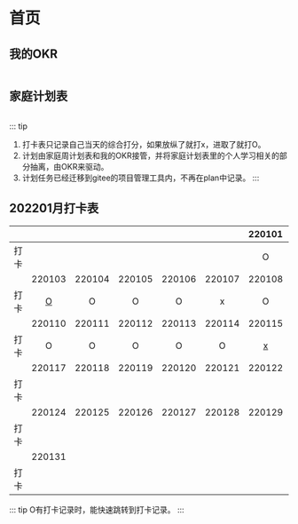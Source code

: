 # 首页

## 我的OKR
<p>
    <img :src="$withBase('/okr/okr-1211.png')" alt="">
</p>


## 家庭计划表
<p>
    <img :src="$withBase('/home/homeplan.png')" alt="">
</p>


::: tip
1. 打卡表只记录自己当天的综合打分，如果放纵了就打x，进取了就打O。
2. 计划由家庭周计划表和我的OKR接管，并将家庭计划表里的个人学习相关的部分抽离，由OKR来驱动。
3. 计划任务已经迁移到gitee的项目管理工具内，不再在plan中记录。
:::



## 202201月打卡表

|      |                                     |        |        |        |        |               220101                |               220102                |
| :--: | :---------------------------------: | :----: | :----: | :----: | :----: | :---------------------------------: | :---------------------------------: |
| 打卡 |                                     |        |        |        |        |                  O                  |                  O                  |
|      |               220103                | 220104 | 220105 | 220106 | 220107 |               220108                |               220109                |
| 打卡 | [O](./zh/2022/a01.html#_2022-01-03) |   O    |   O    |   O    |   x    |                  O                  | [O](./zh/2022/a01.html#_2022-01-09) |
|      |               220110                | 220111 | 220112 | 220113 | 220114 |               220115                |               220116                |
| 打卡 |                  O                  |   O    |   O    |   O    |   O    | [x](./zh/2022/a01.html#_2022-01-15) |                                     |
|      |               220117                | 220118 | 220119 | 220120 | 220121 |               220122                |               220123                |
| 打卡 |                                     |        |        |        |        |                                     |                                     |
|      |               220124                | 220125 | 220126 | 220127 | 220128 |               220129                |               220130                |
| 打卡 |                                     |        |        |        |        |                                     |                                     |
|      |               220131                |        |        |        |        |                                     |                                     |
| 打卡 |                                     |        |        |        |        |                                     |                                     |



::: tip
O有打卡记录时，能快速跳转到打卡记录。
:::
